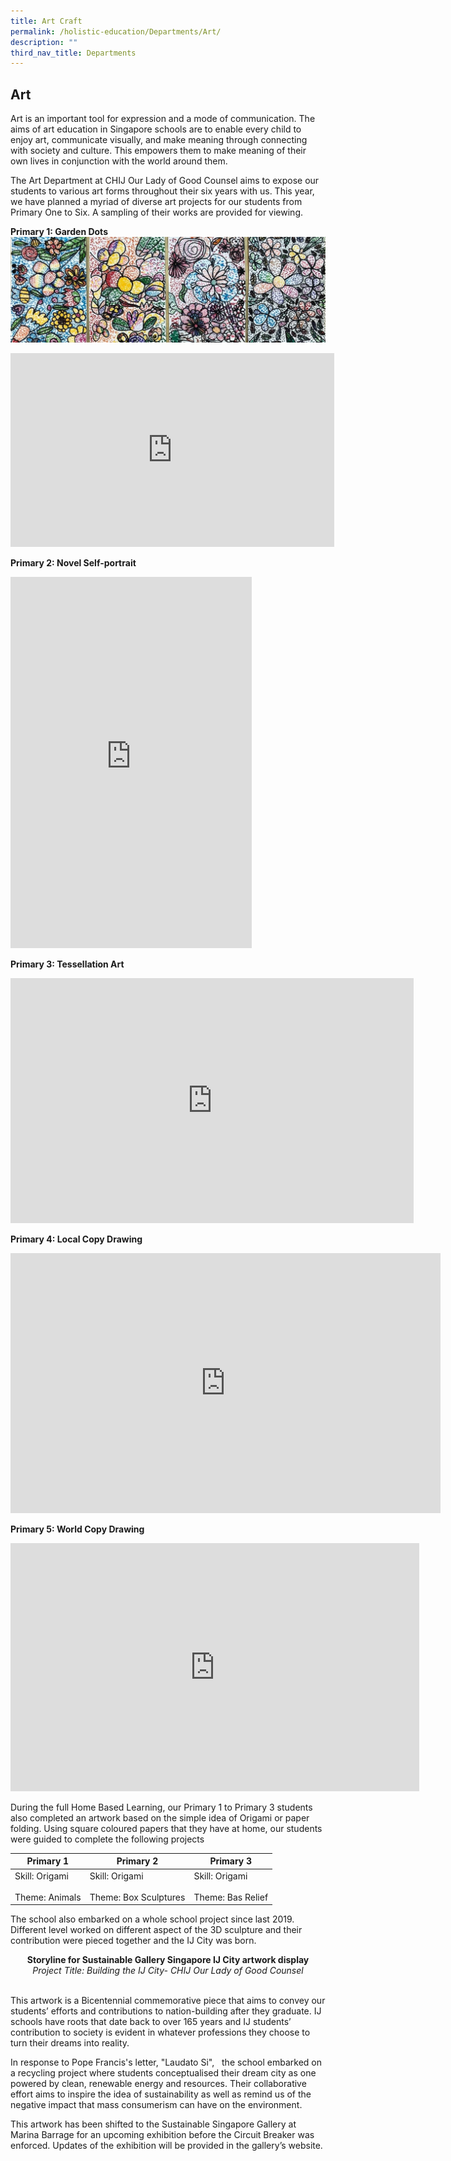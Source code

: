 ```yaml
---
title: Art Craft
permalink: /holistic-education/Departments/Art/
description: ""
third_nav_title: Departments
---
```

## Art

Art is an important tool for expression and a mode of communication. The aims of art education in Singapore schools are to enable every child to enjoy art, communicate visually, and make meaning through connecting with society and culture. This empowers them to make meaning of their own lives in conjunction with the world around them.&nbsp; &nbsp;&nbsp;

The Art Department at CHIJ Our Lady of Good Counsel aims to expose our students to various art forms throughout their six years with us. This year, we have planned a myriad of diverse art projects for our students from Primary One to Six. A sampling of their works are provided for viewing.&nbsp;

**Primary 1: Garden Dots**
![](/images/P1%20dots.jpeg)



<iframe src="https://docs.google.com/presentation/d/e/2PACX-1vS-Go1iHL-_5NvMnkjIt3Efyqo1nYFgoGgjQj3jehtw1nFrLRXVjvf9wFR7AZTdLMKb87BgADH3p7-O/embed?start=false&amp;loop=false&amp;delayms=3000" frameborder="0" width="518" height="310" allowfullscreen="true"></iframe>

**Primary 2: Novel Self-portrait**

<iframe src="https://docs.google.com/presentation/d/e/2PACX-1vRTfPzuSrrVJtPcvC8RSZuH7JLh115uVN3eZrfwCU-rW9ZrKytRTHpAy-2nlfOwMtE0RRHOq9xhqj4J/embed?start=false&amp;loop=false&amp;delayms=3000" frameborder="0" width="386" height="594" allowfullscreen="true"></iframe>

**Primary 3: Tessellation Art**
<iframe allowfullscreen="true" height="392" width="645" frameborder="0" src="https://docs.google.com/presentation/d/e/2PACX-1vQB8CGSR4JEfiniT0_xxCJz8ZH2-toJjQYqfIonYUHNsQRw32moUTB0VP-ECt4Ko0CEte361kSJVb1G/embed?start=false&amp;loop=false&amp;delayms=3000"></iframe>

**Primary 4: Local Copy Drawing**
<iframe allowfullscreen="true" height="416" width="688" frameborder="0" src="https://docs.google.com/presentation/d/e/2PACX-1vRZ3my1oYCAK5mEyNT_crYVF_PSCwc5SFldAIR5hmS83Ro_cw1I8PAuaioLfdTPp-9GexKGrig1bYzj/embed?start=false&amp;loop=false&amp;delayms=3000"></iframe>

**Primary 5: World Copy Drawing**
<iframe allowfullscreen="true" height="397" width="654" frameborder="0" src="https://docs.google.com/presentation/d/e/2PACX-1vTLLH2Mhe4I50gJLnGQ8dH6wFlAqCIG_lLsIcjuFs_DQJXRJ7h-O27O_c5XZgIWQjlGRzGqERgVuEpz/embed?start=false&amp;loop=false&amp;delayms=3000"></iframe>

During the full Home Based Learning, our Primary 1 to Primary 3 students also completed an artwork based on the simple idea of Origami or paper folding. Using square coloured papers that they have at home, our students were guided to complete the following projects

| Primary 1                        | Primary 2                                | Primary 3                           |
|----------------------------------|------------------------------------------|-------------------------------------|
| Skill: Origami<br><br>Theme: Animals | Skill: Origami<br><br>Theme:  Box Sculptures | Skill: Origami<br><br>Theme: Bas Relief |

The school also embarked on a whole school project since last 2019. Different level worked on different aspect of the 3D sculpture and their contribution were pieced together and the IJ City was born.  

  

**<center>Storyline for Sustainable Gallery Singapore IJ City artwork display</center>**
_<center>Project Title: Building the IJ City- CHIJ Our Lady of Good Counsel</center>_  

This artwork is a Bicentennial commemorative piece that aims to convey our students’ efforts and contributions to nation-building after they graduate. IJ schools have roots that date back to over 165 years and IJ students’ contribution to society is evident in whatever professions they choose to turn their dreams into reality.

In response to Pope Francis's letter, "Laudato Si",   the school embarked on a recycling project where students conceptualised their dream city as one powered by clean, renewable energy and resources. Their collaborative effort aims to inspire the idea of sustainability as well as remind us of the negative impact that mass consumerism can have on the environment.  

This artwork has been shifted to the Sustainable Singapore Gallery at Marina Barrage for an upcoming exhibition before the Circuit Breaker was enforced. Updates of the exhibition will be provided in the gallery’s website.